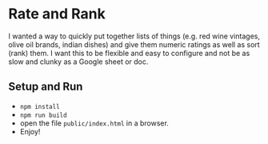 # Rate and Rank

I wanted a way to quickly put together lists of things (e.g. red wine vintages, olive oil brands, indian dishes) and give them
numeric ratings as well as sort (rank) them. I want this to be flexible and easy to configure and not be as slow and clunky as
a Google sheet or doc.

## Setup and Run

   * `npm install`
   * `npm run build`
   * open the file `public/index.html` in a browser.
   * Enjoy!


